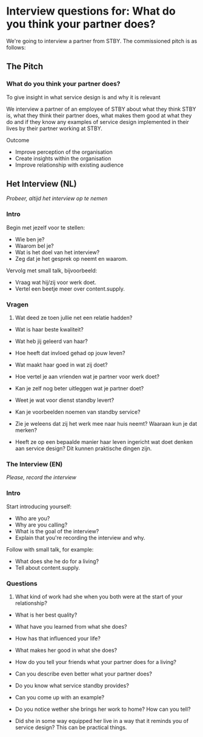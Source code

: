 # Interview questions for: What do you think your partner does?

We're going to interview a partner from STBY. The commissioned pitch is as follows:

## The Pitch

### What do you think your partner does?

To give insight in what service design is and why it is relevant

We interview a partner of an employee of STBY about what they think STBY is, what they think their partner does, what makes them good at what they do and if they know any examples of service design implemented in their lives by their partner working at STBY.


Outcome
* Improve perception of the organisation
* Create insights within the organisation
* Improve relationship with existing audience

## Het Interview (NL)

*Probeer, altijd het interview op te nemen*

### Intro

Begin met jezelf voor te stellen:

* Wie ben je?
* Waarom bel je?
* Wat is het doel van het interview?
* Zeg dat je het gesprek op neemt en waarom.

Vervolg met small talk, bijvoorbeeld:

* Vraag wat hij/zij voor werk doet.
* Vertel een beetje meer over content.supply.

### Vragen 

1. Wat deed ze toen jullie net een relatie hadden?

* Wat is haar beste kwaliteit?

* Wat heb jij geleerd van haar?

* Hoe heeft dat invloed gehad op jouw leven?

* Wat maakt haar goed in wat zij doet?

* Hoe vertel je aan vrienden wat je partner voor werk doet?

* Kan je zelf nog beter uitleggen wat je partner doet?

* Weet je wat voor dienst standby levert?

* Kan je voorbeelden noemen van standby service?

* Zie je weleens dat zij het werk mee naar huis neemt? Waaraan kun je dat merken?

* Heeft ze op een bepaalde manier haar leven ingericht wat doet denken aan service design? Dit kunnen praktische dingen zijn.

### The Interview (EN)

*Please, record the interview*

### Intro

Start introducing yourself:

* Who are you?
* Why are you calling?
* What is the goal of the interview?
* Explain that you're recording the interview and why.

Follow with small talk, for example:

* What does she he do for a living?
* Tell about content.supply.

### Questions 

1. What kind of work had she when you both were at the start of your relationship?

* What is her best quality?

* What have you learned from what she does?

* How has that influenced your life?

* What makes her good in what she does?

* How do you tell your friends what your partner does for a living?

* Can you describe even better what your partner does?

* Do you know what service standby provides?

* Can you come up with an example?

* Do you notice wether she brings her work to home? How can you tell?

* Did she in some way equipped her live in a way that it reminds you of service design?
 This can be practical things.
